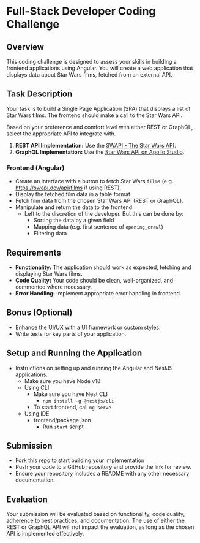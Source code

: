 # Full-Stack Developer Coding Challenge

## Overview
This coding challenge is designed to assess your skills in building a frontend applications using Angular. You will create a web application that displays data about Star Wars films, fetched from an external API.

## Task Description
Your task is to build a Single Page Application (SPA) that displays a list of Star Wars films. The frontend should make a call to the Star Wars API. 

Based on your preference and comfort level with either REST or GraphQL, select the appropriate API to integrate with.

1. **REST API Implementation:** Use the [SWAPI - The Star Wars API](https://swapi.dev/).
2. **GraphQL Implementation:** Use the [Star Wars API on Apollo Studio](https://studio.apollographql.com/public/star-wars-swapi/variant/current/home).

### Frontend (Angular)
- Create an interface with a button to fetch Star Wars `films` (e.g. https://swapi.dev/api/films if using REST).
- Display the fetched film data in a table format.
- Fetch film data from the chosen Star Wars API (REST or GraphQL).
- Manipulate and return the data to the frontend.
  - Left to the discretion of the developer.  But this can be done by:
    - Sorting the data by a given field
    - Mapping data (e.g. first sentence of `opening_crawl`)
    - Filtering data

## Requirements
- **Functionality:** The application should work as expected, fetching and displaying Star Wars films.
- **Code Quality:** Your code should be clean, well-organized, and commented where necessary.
- **Error Handling:** Implement appropriate error handling in frontend.

## Bonus (Optional)
- Enhance the UI/UX with a UI framework or custom styles.
- Write tests for key parts of your application.

## Setup and Running the Application
- Instructions on setting up and running the Angular and NestJS applications.
  - Make sure you have Node v18 
  - Using CLI
    - Make sure you have Nest CLI
      - `npm install -g @nestjs/cli`
    - To start frontend, call `ng serve`
  - Using IDE
    - frontend/package.json
      - Run `start` script

## Submission
- Fork this repo to start building your implementation
- Push your code to a GitHub repository and provide the link for review.
- Ensure your repository includes a README with any other necessary documentation.

## Evaluation
Your submission will be evaluated based on functionality, code quality, adherence to best practices, and documentation. The use of either the REST or GraphQL API will not impact the evaluation, as long as the chosen API is implemented effectively.

